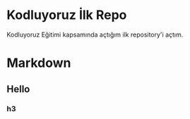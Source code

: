 # Kodluyoruz İlk Repo
Kodluyoruz Eğitimi kapsamında açtığım ilk repository'i açtım.

# Markdown
## Hello
### h3